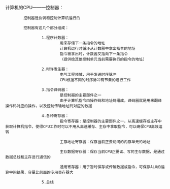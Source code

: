 计算机的CPU———控制器：

			控制器是协调和控制计算机运行的

			控制器有这几个部分组成：

					1.程序计数器：
							用来存储下一条指令的地址
							计算机运行时循环从计数器中拿出指令的地址
							指令被拿出时，计数器又指向下一条指令
							（提供给其他控制单元当前需要执行的指令的地址）

					2.时许发生器：
							电气工程领域，用于发送时序脉冲
							CPU根据不同的时序脉冲有节奏的进行工作

					3.指令译码器：
							是控制器的主要部件之一
							由于计算机指令由操作码和地址码组成，译码器就是用来翻译操作码对应的操作，以及控制传输地址码对应的数据

					4.各种寄存器：
							指令寄存器：是控制器的主要部件之一，从高速缓存或主存中获取计算机指令，使得CPU工作时可以不用从高速缓存、主存中拿取指令，可以确保CPU高效运转

							主存地址寄存器：保存当前正要访问的内存单元的地址

							主存数据寄存器：保存当前CPU正要读、写的主存数据，是通过数据总线和主存进行通信的

							通用寄存器：用于暂时保存或传输数据或指令，可保存ALU的运算中间结果，容量比前面的专用寄存器大

					5.总线